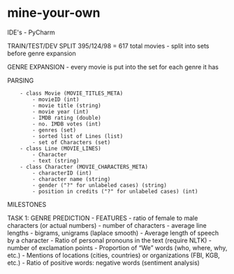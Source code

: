 # mine-your-own
IDE's
	- PyCharm

TRAIN/TEST/DEV SPLIT
395/124/98 = 617 total movies
	- split into sets before genre expansion

GENRE EXPANSION
	- every movie is put into the set for each genre it has

PARSING
	
		- class Movie (MOVIE_TITLES_META)
			- movieID (int)
			- movie title (string)
			- movie year (int)
		   	- IMDB rating (double)
			- no. IMDB votes (int)
	 		- genres (set)
	 		- sorted list of Lines (list)
	 		- set of Characters (set)
	 	- class Line (MOVIE_LINES)
			- Character
			- text (string)
		- class Character (MOVIE_CHARACTERS_META)
			- characterID (int)
			- character name (string)
			- gender ("?" for unlabeled cases) (string)
			- position in credits ("?" for unlabeled cases) (int)


MILESTONES

TASK 1: GENRE PREDICTION
	- FEATURES
		- ratio of female to male characters (or actual numbers)
		- number of characters
		- average line lengths
		- bigrams, unigrams (laplace smooth)
		- Average length of speech by a character
		- Ratio of personal pronouns in the text (require NLTK)
		- number of exclamation points
		- Proportion of “We” words (who, where, why, etc.)
		- Mentions of locations (cities, countries) or organizations (FBI, KGB, etc.)
		- Ratio of positive words: negative words (sentiment analysis)
